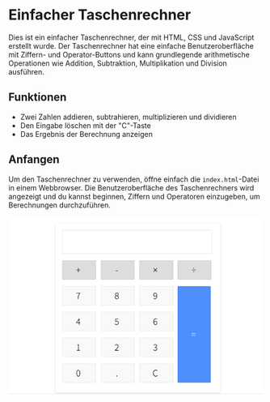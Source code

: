 # Einfacher Taschenrechner

Dies ist ein einfacher Taschenrechner, der mit HTML, CSS und JavaScript erstellt wurde. Der Taschenrechner hat eine einfache Benutzeroberfläche mit Ziffern- und Operator-Buttons und kann grundlegende arithmetische Operationen wie Addition, Subtraktion, Multiplikation und Division ausführen.

## Funktionen

- Zwei Zahlen addieren, subtrahieren, multiplizieren und dividieren
- Den Eingabe löschen mit der "C"-Taste
- Das Ergebnis der Berechnung anzeigen

## Anfangen

Um den Taschenrechner zu verwenden, öffne einfach die `index.html`-Datei in einem Webbrowser. Die Benutzeroberfläche des Taschenrechners wird angezeigt und du kannst beginnen, Ziffern und Operatoren einzugeben, um Berechnungen durchzuführen.

![JavaScript calculator project for beginners](./image/JavaScript-calculator-project-for-beginners.png)
